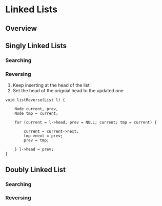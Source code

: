 # Linked Lists

## Overview


## Singly Linked Lists

### Searching

### Reversing

1. Keep inserting at the head of the list
2. Set the head of the orignial head to the updated one

```
void listReverse(List l) {

	Node current, prev, 
	Node tmp = current;

	for (current = l->head, prev = NULL; current; tmp = current) {
		
		current = current->next;
		tmp->next = prev;
		prev = tmp;

	} l->head = prev;
}

```

## Doubly Linked List


### Searching

### Reversing